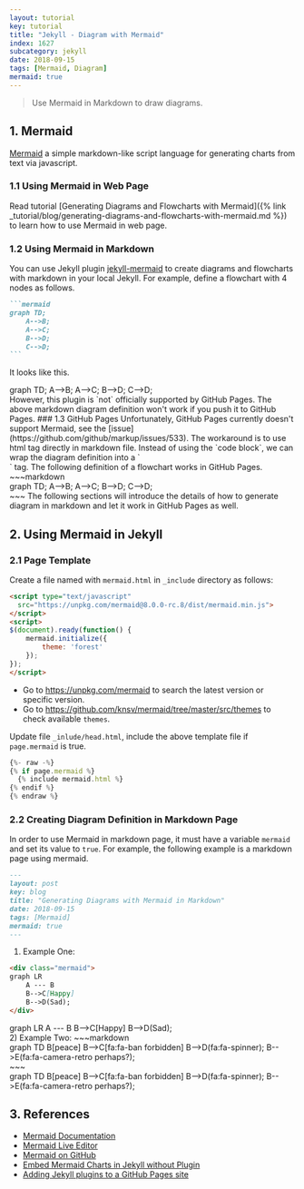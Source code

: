 ```yaml
---
layout: tutorial
key: tutorial
title: "Jekyll - Diagram with Mermaid"
index: 1627
subcategory: jekyll
date: 2018-09-15
tags: [Mermaid, Diagram]
mermaid: true
---
```


> Use Mermaid in Markdown to draw diagrams.

## 1. Mermaid
[Mermaid](https://mermaidjs.github.io/) a simple markdown-like script language for generating charts from text via javascript.
### 1.1 Using Mermaid in Web Page
Read tutorial [Generating Diagrams and Flowcharts with Mermaid]({% link _tutorial/blog/generating-diagrams-and-flowcharts-with-mermaid.md %}) to learn how to use Mermaid in web page.
### 1.2 Using Mermaid in Markdown
You can use Jekyll plugin [jekyll-mermaid](https://github.com/jasonbellamy/jekyll-mermaid) to create diagrams and flowcharts with markdown in your local Jekyll. For example, define a flowchart with 4 nodes as follows.
~~~markdown
```mermaid
graph TD;
    A-->B;
    A-->C;
    B-->D;
    C-->D;
```
~~~
It looks like this.
<div class="mermaid">
graph TD;
    A-->B;
    A-->C;
    B-->D;
    C-->D;
</div>
However, this plugin is `not` officially supported by GitHub Pages. The above markdown diagram definition won't work if you push it to GitHub Pages.
### 1.3 GitHub Pages
 Unfortunately, GitHub Pages currently doesn't support Mermaid, see the [issue](https://github.com/github/markup/issues/533). The workaround is to use html tag directly in markdown file. Instead of using the `code block`, we can wrap the diagram definition into a `<div>` tag. The following definition of a flowchart works in GitHub Pages.
~~~markdown
<div class="mermaid">
graph TD;
    A-->B;
    A-->C;
    B-->D;
    C-->D;
</div>
~~~
The following sections will introduce the details of how to generate diagram in markdown and let it work in GitHub Pages as well.

## 2. Using Mermaid in Jekyll
### 2.1 Page Template
Create a file named with `mermaid.html` in `_include` directory as follows:
```html
<script type="text/javascript"
  src="https://unpkg.com/mermaid@8.0.0-rc.8/dist/mermaid.min.js">
</script>
<script>
$(document).ready(function() {
    mermaid.initialize({
        theme: 'forest'
    });
});
</script>
```
* Go to https://unpkg.com/mermaid to search the latest version or specific version.
* Go to https://github.com/knsv/mermaid/tree/master/src/themes to check available `themes`.

Update file `_inlude/head.html`, include the above template file if `page.mermaid` is true.
```javascript
{%- raw -%}
{% if page.mermaid %}
  {% include mermaid.html %}
{% endif %}
{% endraw %}
```

### 2.2 Creating Diagram Definition in Markdown Page
In order to use Mermaid in markdown page, it must have a variable `mermaid` and set its value to `true`. For example, the following example is a markdown page using mermaid.
~~~markdown
---
layout: post
key: blog
title: "Generating Diagrams with Mermaid in Markdown"
date: 2018-09-15
tags: [Mermaid]
mermaid: true
---
~~~
1) Example One:
~~~markdown
<div class="mermaid">
graph LR
    A --- B
    B-->C[Happy]
    B-->D(Sad);
</div>
~~~
<div class="mermaid">
graph LR
    A --- B
    B-->C[Happy]
    B-->D(Sad);
</div>
2) Example Two:
~~~markdown
<div class="mermaid">
    graph TD
      B[peace]
      B-->C[fa:fa-ban forbidden]
      B-->D(fa:fa-spinner);
      B-->E(fa:fa-camera-retro perhaps?);
</div>
~~~
<div class="mermaid">
    graph TD
      B[peace]
      B-->C[fa:fa-ban forbidden]
      B-->D(fa:fa-spinner);
      B-->E(fa:fa-camera-retro perhaps?);
</div>

## 3. References
* [Mermaid Documentation](https://mermaidjs.github.io/)
* [Mermaid Live Editor](https://mermaidjs.github.io/mermaid-live-editor/)
* [Mermaid on GitHub](https://github.com/knsv/mermaid)
* [Embed Mermaid Charts in Jekyll without Plugin](http://kkpattern.github.io/2015/05/15/Embed-Chart-in-Jekyll.html)
* [Adding Jekyll plugins to a GitHub Pages site](https://help.github.com/articles/adding-jekyll-plugins-to-a-github-pages-site/)
